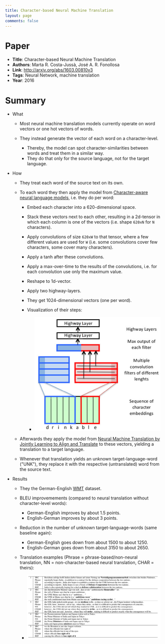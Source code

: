 ```yaml
---
title: Character-based Neural Machine Translation
layout: page
comments: false
---
```


# Paper

- **Title**: Character-based Neural Machine Translation
- **Authors**: Marta R. Costa-Jussà, José A. R. Fonollosa
- **Link**: <http://arxiv.org/abs/1603.00810v3>
- **Tags**: Neural Network, machine translation
- **Year**: 2016

# Summary

- What

  - Most neural machine translation models currently operate on word vectors or one hot vectors of words.
  - They instead generate the vector of each word on a character-level.

    - Thereby, the model can spot character-similarities between words and treat them in a similar way.
    - They do that only for the source language, not for the target language.

- How

  - They treat each word of the source text on its own.
  - To each word they then apply the model from [Character-aware neural language models](https://arxiv.org/abs/1508.06615), i.e. they do per word:

    - Embed each character into a 620-dimensional space.
    - Stack these vectors next to each other, resulting in a 2d-tensor in which each column is one of the vectors (i.e. shape `620xN` for `N` characters).
    - Apply convolutions of size `620xW` to that tensor, where a few different values are used for `W` (i.e. some convolutions cover few characters, some cover many characters).
    - Apply a tanh after these convolutions.
    - Apply a max-over-time to the results of the convolutions, i.e. for each convolution use only the maximum value.
    - Reshape to 1d-vector.
    - Apply two highway-layers.
    - They get 1024-dimensional vectors (one per word).
    - Visualization of their steps:

      - ![Architecture](./figs/Character-based_Neural_Machine_Translation__architecture.jpg)

  - Afterwards they apply the model from [Neural Machine Translation by Jointly Learning to Align and Translate](https://arxiv.org/abs/1409.0473) to these vectors, yielding a translation to a target language.

  - Whenever that translation yields an unknown target-language-word ("UNK"), they replace it with the respective (untranslated) word from the source text.

- Results

  - They the German-English [WMT](http://www.statmt.org/wmt15/translation-task.html) dataset.
  - BLEU improvemements (compared to neural translation without character-level words):

    - German-English improves by about 1.5 points.
    - English-German improves by about 3 points.

  - Reduction in the number of unknown target-language-words (same baseline again):

    - German-English goes down from about 1500 to about 1250.
    - English-German goes down from about 3150 to about 2650.

  - Translation examples (Phrase = phrase-based/non-neural translation, NN = non-character-based neural translation, CHAR = theirs):

    - ![Examples](./figs/Character-based_Neural_Machine_Translation__examples.jpg)
